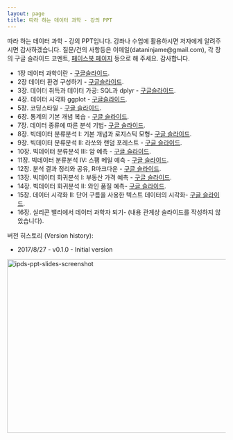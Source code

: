 ```yaml
---
layout: page
title: 따라 하는 데이터 과학 - 강의 PPT
---
```

<p>따라 하는 데이터 과학 - 강의 PPT입니다. 강좌나 수업에 활용하시면 저자에게 알려주시면 감사하겠습니다. 질문/건의 사항등은 이메일(dataninjame@gmail.com), 각 장의 구글 슬라이드 코멘트, <a href="https://www.facebook.com/dataninja.me/">페이스북 페이지</a> 등으로 해 주세요. 감사합니다.</p>
<ul>
<li>1장 데이터 과학이란 - <a href="https://docs.google.com/presentation/d/1uXPto0nQfljc3fGEx7nbHKiWQ4sM3VWYmfxIPiBdJEI/edit?usp=sharing">구글슬라이드</a>.</li>
<li>2장 데이터 환경 구성하기 - <a href="https://docs.google.com/presentation/d/1hKwqipznGSp4dkap1aHuabTPXR3K_eOsNuNRfpLsOZ8/edit?usp=sharing">구글슬라이드</a>.</li>
<li>3장. 데이터 취득과 데이터 가공: SQL과 dplyr - <a href="https://docs.google.com/presentation/d/1rwSMgnZJa_W4XJfQFBCBpuKqyha-vN7Zm7mPNFN2rfE/edit?usp=sharing">구글슬라이드</a>.</li>
<li>4장. 데이터 시각화 ggplot - <a href="https://docs.google.com/presentation/d/1-tCgx-CDHqSJvmV4aBuBW1vcpuA-EgT1KEvNIUCCE1Q/edit#slide=id.g2366bcb1b2_0_166 https://docs.google.com/presentation/d/1-tCgx-CDHqSJvmV4aBuBW1vcpuA-EgT1KEvNIUCCE1Q/edit?usp=sharing">구글슬라이드</a>.</li>
<li>5장. 코딩스타일 - <a href="https://docs.google.com/presentation/d/1guCZ8MPE3wfe6gLqjB2UjchoYZVqmR50uIfGwBX9FK0/edit?usp=sharing">구글 슬라이드</a>.</li>
<li>6장. 통계의 기본 개념 복습 - <a href="https://docs.google.com/presentation/d/1RxOHbhvzY0L2QDQsyaMgWM4WATq4-p3q7Njj0ucUQfw/edit?usp=sharing">구글 슬라이드</a>.</li>
<li>7장. 데이터 종류에 따른 분석 기법- <a href="https://docs.google.com/presentation/d/1JBpmEOwLgsarK5o4sdVqJ24ewRtkfUW6hNfabRdyHgs/edit?usp=sharing">구글 슬라이드</a>.</li>
<li>8장. 빅데이터 분류분석 I: 기본 개념과 로지스틱 모형- <a href="https://docs.google.com/presentation/d/19yfNda2UW83034qnckQW9BAkpjEzTyv6oKgT66D9XNc/edit?usp=sharing">구글 슬라이드</a>.</li>
<li>9장. 빅데이터 분류분석 II: 라쏘와 랜덤 포레스트 - <a href="https://docs.google.com/presentation/d/1EM84Mupy0G9YDQ4CnsWoM4XMlrdtzHWPhnJ_-wAXIzg/edit?usp=sharing">구글 슬라이드</a>.</li>
<li>10장. 빅데이터 분류분석 III: 암 예측 - <a href="https://docs.google.com/presentation/d/1ciLAiSDsC-EYgANSpFy17xg6UQ1ZPEWA0EH9B2G0fMI/edit?usp=sharing">구글 슬라이드</a>.</li>
<li>11장. 빅데이터 분류분석 IV: 스팸 메일 예측 - <a href="https://docs.google.com/presentation/d/1BKo0O1ItmWXmsvab_R_wvrZCBtTVBwbhUszA1u5ZmI0/edit?usp=sharing">구글 슬라이드</a>.</li>
<li>12장. 분석 결과 정리와 공유, R마크다운 - <a href="https://docs.google.com/presentation/d/1hsIEz7-rQHct8gvR6B7-WJa6CNCqzc0ydQN29CfWbAA/edit?usp=sharing">구글 슬라이드</a>.</li>
<li>13장. 빅데이터 회귀분석 I: 부동산 가격 예측 - <a href="https://docs.google.com/presentation/d/1_kFeKXBV-XHRHUSc4n7nG-wyXvroEXbtU2S0Bw_WplM/edit?usp=sharing">구글 슬라이드</a>.</li>
<li>14장. 빅데이터 회귀분석 II: 와인 품질 예측- <a href="https://docs.google.com/presentation/d/1jR0CnC8aU1YF0fwVJsrwLC0x7UCaiC0E2sHqoKPSbek/edit?usp=sharing">구글 슬라이드</a>.</li>
<li>15장. 데이터 시각화 II: 단어 구름을 사용한 텍스트 데이터의 시각화- <a href="https://docs.google.com/presentation/d/1E563E-jCv9D7O-WavQrQ3KwBx1OrQeBwTfs1IFLCg-M/edit?usp=sharing">구글 슬라이드</a>.</li>
<li>16장. 실리콘 밸리에서 데이터 과학자 되기- (내용 관계상 슬라이드를 작성하지 않았습니다).</li>
</ul>
<p>버전 히스토리 (Version history):</p>
<ul>
<li>2017/8/27 - v0.1.0 - Initial version</li>
</ul>
<p><img class="alignnone size-full wp-image-645" src="{{ site.baseurl }}/assets/ipds-ppt-slides-screenshot.png" alt="ipds-ppt-slides-screenshot" width="706" height="400" /></p>
